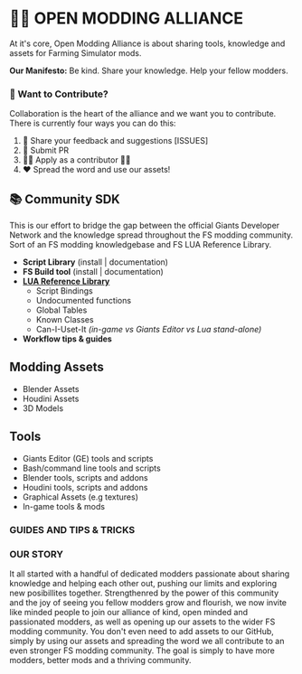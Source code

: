 # 🙋‍♀️ OPEN MODDING ALLIANCE
At it's core, Open Modding Alliance is about sharing tools, knowledge and assets for Farming Simulator mods. 

**Our Manifesto:** Be kind. Share your knowledge. Help your fellow modders. 

### 🌈 Want to Contribute?
Collaboration is the heart of the alliance and we want you to contribute. There is currently four ways you can do this:
1. 🐛 Share your feedback and suggestions [ISSUES]
2. 📩 Submit PR
3. 👩‍💻 Apply as a contributor 👩‍💻
4. ❤️ Spread the word and use our assets! 

## 📚 Community SDK
This is our effort to bridge the gap between the official Giants Developer Network and the knowledge spread throughout the FS modding community. Sort of an FS modding knowledgebase and FS LUA Reference Library.

- **Script Library** (install | documentation)
- **FS Build tool** (install | documentation)
- **[LUA Reference Library](/open-modding-alliance/CommunitySDK)**
  - Script Bindings
  - Undocumented functions
  - Global Tables
  - Known Classes
  - Can-I-Uset-It _(in-game vs Giants Editor vs Lua stand-alone)_
- **Workflow tips & guides**

## Modding Assets
- Blender Assets
- Houdini Assets
- 3D Models

## Tools
- Giants Editor (GE) tools and scripts
- Bash/command line tools and scripts
- Blender tools, scripts and addons
- Houdini tools, scripts and addons
- Graphical Assets (e.g textures)
- In-game tools & mods


### GUIDES AND TIPS & TRICKS 

### OUR STORY
It all started with a handful of dedicated modders passionate about sharing knowledge and helping each other out, pushing our limits and exploring new posibillites together. Strengthenred by the power of this community and the joy of seeing you fellow modders grow and flourish, we now invite like minded people to join our alliance of kind, open minded and passionated modders, as well as opening up our assets to the wider FS modding community. You don't even need to add assets to our GitHub, simply by using our assets and spreading the word we all contribute to an even stronger FS modding community. The goal is simply to have more modders, better mods and a thriving community. 

<!--

**Here are some ideas to get you started:**

🙋‍♀️ A short introduction - what is your organization all about?
🌈 Contribution guidelines - how can the community get involved?
👩‍💻 Useful resources - where can the community find your docs? Is there anything else the community should know?
🍿 Fun facts - what does your team eat for breakfast?
🧙 Remember, you can do mighty things with the power of [Markdown](https://docs.github.com/github/writing-on-github/getting-started-with-writing-and-formatting-on-github/basic-writing-and-formatting-syntax)
-->
